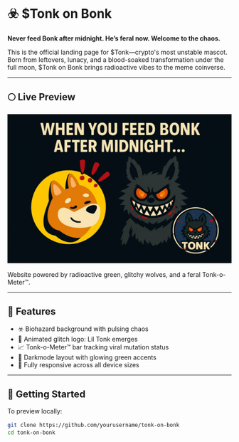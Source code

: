 # ☣️ $Tonk on Bonk

**Never feed Bonk after midnight. He’s feral now. Welcome to the chaos.**

This is the official landing page for $Tonk—crypto's most unstable mascot. Born from leftovers, lunacy, and a blood-soaked transformation under the full moon, $Tonk on Bonk brings radioactive vibes to the meme coinverse.

---

## 🌕 Live Preview

![Tonk Logo](tonk-logo.jpg)

Website powered by radioactive green, glitchy wolves, and a feral Tonk-o-Meter™.

---

## 🧬 Features

- ☣️ Biohazard background with pulsing chaos
- 🐺 Animated glitch logo: Lil Tonk emerges
- 📈 Tonk-o-Meter™ bar tracking viral mutation status
- 🧾 Darkmode layout with glowing green accents
- 📱 Fully responsive across all device sizes

---

## 🚀 Getting Started

To preview locally:

```bash
git clone https://github.com/yourusername/tonk-on-bonk
cd tonk-on-bonk
